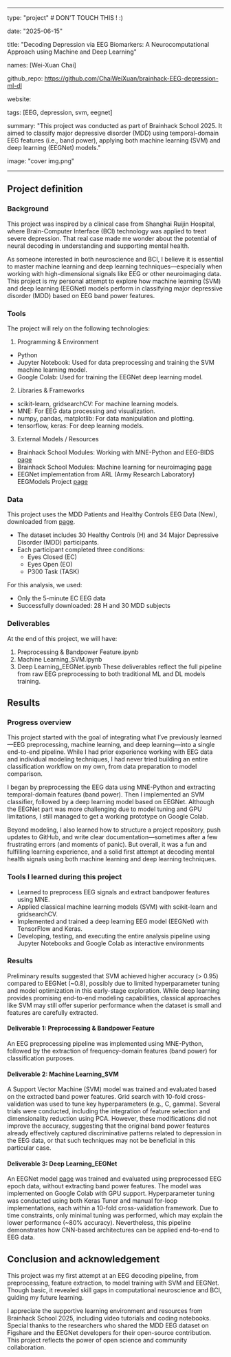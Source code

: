 
---
type: "project" # DON'T TOUCH THIS ! :)

date: "2025-06-15"

title: "Decoding Depression via EEG Biomarkers: A Neurocomputational Approach using Machine and Deep Learning"

names: [Wei-Xuan Chai]

github_repo: https://github.com/ChaiWeiXuan/brainhack-EEG-depression-ml-dl

website:

tags: [EEG, depression, svm, eegnet]

summary: "This project was conducted as part of Brainhack School 2025. It aimed to classify major depressive disorder (MDD) using temporal-domain EEG features (i.e., band power), applying both machine learning (SVM) and deep learning (EEGNet) models."

image: "cover img.png"

---

## Project definition

### Background

This project was inspired by a clinical case from Shanghai Ruijin Hospital, where Brain-Computer Interface (BCI) technology was applied to treat severe depression. That real case made me wonder about the potential of neural decoding in understanding and supporting mental health.

As someone interested in both neuroscience and BCI, I believe it is essential to master machine learning and deep learning techniques—especially when working with high-dimensional signals like EEG or other neuroimaging data. This project is my personal attempt to explore how machine learning (SVM) and deep learning (EEGNet) models perform in classifying major depressive disorder (MDD) based on EEG band power features.


### Tools

The project will rely on the following technologies:

1. Programming & Environment
- Python
- Jupyter Notebook: Used for data preprocessing and training the SVM machine learning model.
- Google Colab: Used for training the EEGNet deep learning model.

2. Libraries & Frameworks
- scikit-learn, gridsearchCV: For machine learning models.
- MNE: For EEG data processing and visualization.
- numpy, pandas, matplotlib: For data manipulation and plotting.
- tensorflow, keras: For deep learning models.

3. External Models / Resources
- Brainhack School Modules: Working with MNE-Python and EEG-BIDS [page](https://school-brainhack.github.io/modules/mne_python/)
- Brainhack School Modules: Machine learning for neuroimaging [page](https://school-brainhack.github.io/modules/machine_learning_neuroimaging/)
- EEGNet implementation from ARL (Army Research Laboratory) EEGModels Project [page](https://github.com/vlawhern/arl-eegmodels)


### Data
This project uses the MDD Patients and Healthy Controls EEG Data (New), downloaded from [page](https://figshare.com/articles/dataset/EEG_Data_New/4244171/2).
- The dataset includes 30 Healthy Controls (H) and 34 Major Depressive Disorder (MDD) participants.
- Each participant completed three conditions:
  - Eyes Closed (EC)
  - Eyes Open (EO)
  - P300 Task (TASK)

For this analysis, we used:
- Only the 5-minute EC EEG data
- Successfully downloaded: 28 H and 30 MDD subjects


### Deliverables

At the end of this project, we will have:
1. Preprocessing & Bandpower Feature.ipynb
2. Machine Learning_SVM.ipynb
3. Deep Learning_EEGNet.ipynb
These deliverables reflect the full pipeline from raw EEG preprocessing to both traditional ML and DL models training.


## Results

### Progress overview

This project started with the goal of integrating what I’ve previously learned—EEG preprocessing, machine learning, and deep learning—into a single end-to-end pipeline. While I had prior experience working with EEG data and individual modeling techniques, I had never tried building an entire classification workflow on my own, from data preparation to model comparison.

I began by preprocessing the EEG data using MNE-Python and extracting temporal-domain features (band power). Then I implemented an SVM classifier, followed by a deep learning model based on EEGNet. Although the EEGNet part was more challenging due to model tuning and GPU limitations, I still managed to get a working prototype on Google Colab.

Beyond modeling, I also learned how to structure a project repository, push updates to GitHub, and write clear documentation—sometimes after a few frustrating errors (and moments of panic). But overall, it was a fun and fulfilling learning experience, and a solid first attempt at decoding mental health signals using both machine learning and deep learning techniques.


### Tools I learned during this project

- Learned to preprocess EEG signals and extract bandpower features using MNE.
- Applied classical machine learning models (SVM) with scikit-learn and gridsearchCV.
- Implemented and trained a deep learning EEG model (EEGNet) with TensorFlow and Keras.
- Developing, testing, and executing the entire analysis pipeline using Jupyter Notebooks and Google Colab as interactive environments


### Results

Preliminary results suggested that SVM achieved higher accuracy (> 0.95) compared to EEGNet (~0.8), possibly due to limited hyperparameter tuning and model optimization in this early-stage exploration. While deep learning provides promising end-to-end modeling capabilities, classical approaches like SVM may still offer superior performance when the dataset is small and features are carefully extracted.


#### Deliverable 1: Preprocessing & Bandpower Feature

An EEG preprocessing pipeline was implemented using MNE-Python, followed by the extraction of frequency-domain features (band power) for classification purposes.


#### Deliverable 2: Machine Learning_SVM

A Support Vector Machine (SVM) model was trained and evaluated based on the extracted band power features. Grid search with 10-fold cross-validation was used to tune key hyperparameters (e.g., C, gamma). Several trials were conducted, including the integration of feature selection and dimensionality reduction using PCA. However, these modifications did not improve the accuracy, suggesting that the original band power features already effectively captured discriminative patterns related to depression in the EEG data, or that such techniques may not be beneficial in this particular case.


#### Deliverable 3: Deep Learning_EEGNet

An EEGNet model [page](https://github.com/vlawhern/arl-eegmodels) was trained and evaluated using preprocessed EEG epoch data, without extracting band power features. The model was implemented on Google Colab with GPU support. Hyperparameter tuning was conducted using both Keras Tuner and manual for-loop implementations, each within a 10-fold cross-validation framework. Due to time constraints, only minimal tuning was performed, which may explain the lower performance (~80% accuracy). Nevertheless, this pipeline demonstrates how CNN-based architectures can be applied end-to-end to EEG data.



## Conclusion and acknowledgement

This project was my first attempt at an EEG decoding pipeline, from preprocessing, feature extraction, to model training with SVM and EEGNet. Though basic, it revealed skill gaps in computational neuroscience and BCI, guiding my future learning.

I appreciate the supportive learning environment and resources from Brainhack School 2025, including video tutorials and coding notebooks. Special thanks to the researchers who shared the MDD EEG dataset on Figshare and the EEGNet developers for their open-source contribution. This project reflects the power of open science and community collaboration.
